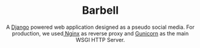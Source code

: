 <h1 align="center">
Barbell
</h1>

<p align="center">
  A <a href="https://www.djangoproject.com/"> Django</a> powered web application designed as a pseudo social media. For production, we used<a href="https://www.nginx.com/"> Nginx</a> as reverse proxy and <a href="https://gunicorn.org/"> Gunicorn</a> as the main WSGI HTTP Server.
</p>

